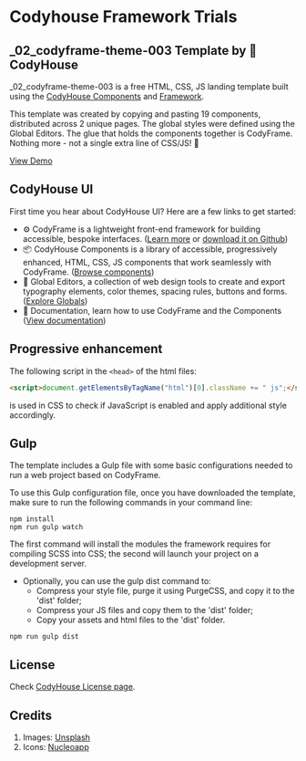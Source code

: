 # Codyhouse Framework Trials

## _02_codyframe-theme-003 Template by 🐞 CodyHouse

_02_codyframe-theme-003 is a free HTML, CSS, JS landing template built using the [CodyHouse Components](https://codyhouse.co/ds/components) and [Framework](https://codyhouse.co/ds/get-started).

This template was created by copying and pasting 19 components, distributed across 2 unique pages. The global styles were defined using the Global Editors. The glue that holds the components together is CodyFrame. Nothing more - not a single extra line of CSS/JS! 🙌

[View Demo](https://therkut.github.io/_02_codyframe-theme-003)


## CodyHouse UI
First time you hear about CodyHouse UI? Here are a few links to get started:

- ⚙️ CodyFrame is a lightweight front-end framework for building accessible, bespoke interfaces. ([Learn more](https://codyhouse.co/ds/docs/framework) or [download it on Github](https://github.com/CodyHouse/codyhouse-framework))
- 📦 CodyHouse Components is a library of accessible, progressively enhanced, HTML, CSS, JS components that work seamlessly with CodyFrame. ([Browse components](https://codyhouse.co/ds/components))
- 🚀 Global Editors, a collection of web design tools to create and export typography elements, color themes, spacing rules, buttons and forms. ([Explore Globals](https://codyhouse.co/ds/globals))
- 📝 Documentation, learn how to use CodyFrame and the Components ([View documentation](https://codyhouse.co/ds/get-started))

## Progressive enhancement
The following script in the `<head>` of the html files:

```html
<script>document.getElementsByTagName("html")[0].className += " js";</script>
```

is used in CSS to check if JavaScript is enabled and apply additional style accordingly.

## Gulp
The template includes a Gulp file with some basic configurations needed to run a web project based on CodyFrame.

To use this Gulp configuration file, once you have downloaded the template, make sure to run the following commands in your command line:

```
npm install
npm run gulp watch
```

The first command will install the modules the framework requires for compiling SCSS into CSS; the second will launch your project on a development server.


- Optionally, you can use the gulp dist command to:
  - Compress your style file, purge it using PurgeCSS, and copy it to the 'dist' folder;
  - Compress your JS files and copy them to the 'dist' folder;
  - Copy your assets and html files to the 'dist' folder.

```
npm run gulp dist
```

## License
Check [CodyHouse License page](https://codyhouse.co/license#templates).

## Credits
1. Images: [Unsplash](https://unsplash.com/)
2. Icons: [Nucleoapp](https://nucleoapp.com/)
